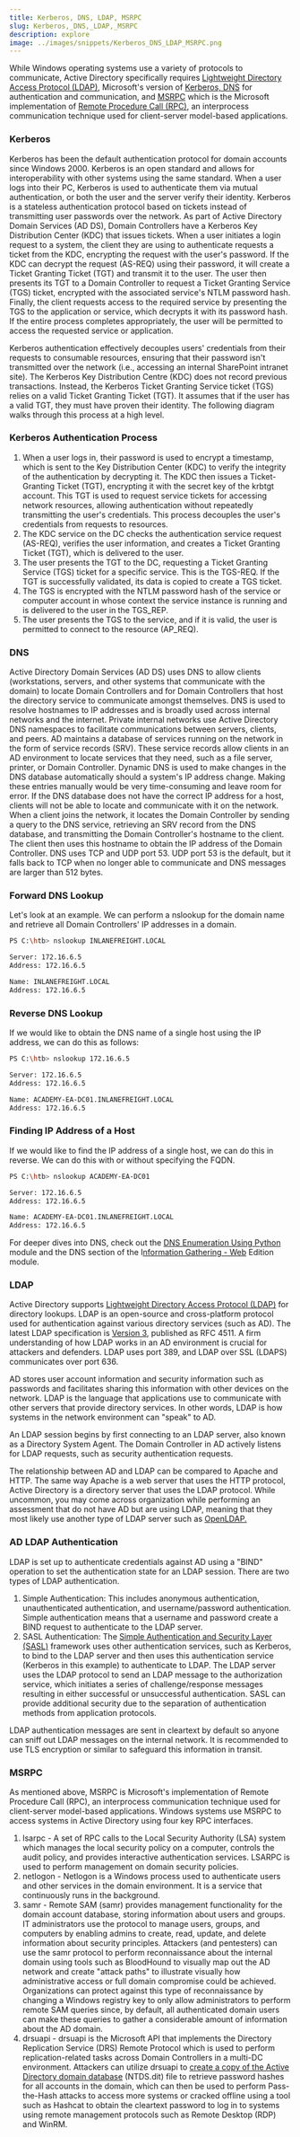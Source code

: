 ```yaml
---
title: Kerberos, DNS, LDAP, MSRPC  
slug: Kerberos,_DNS,_LDAP,_MSRPC
description: explore  
image: ../images/snippets/Kerberos_DNS_LDAP_MSRPC.png
---
```


While Windows operating systems use a variety of protocols to communicate, Active Directory specifically requires [Lightweight Directory Access Protocol (LDAP)](https://www.google.com/url?q=https://en.wikipedia.org/wiki/Lightweight_Directory_Access_Protocol&sa=D&source=apps-viewer-frontend&ust=1746094758359770&usg=AOvVaw0sOl8NcCQuQOSx6UvZhDq0&hl=en), Microsoft's version of [Kerberos, DNS](https://en.wikipedia.org/wiki/Domain_Name_System) for authentication and communication, and [MSRPC](https://ldapwiki.com/wiki/MSRPC) which is the Microsoft implementation of [Remote Procedure Call (RPC)](https://en.wikipedia.org/wiki/Remote_procedure_call), an interprocess communication technique used for client-server model-based applications.

### Kerberos

Kerberos has been the default authentication protocol for domain accounts since Windows 2000. Kerberos is an open standard and allows for interoperability with other systems using the same standard. When a user logs into their PC, Kerberos is used to authenticate them via mutual authentication, or both the user and the server verify their identity. Kerberos is a stateless authentication protocol based on tickets instead of transmitting user passwords over the network. As part of Active Directory Domain Services (AD DS), Domain Controllers have a Kerberos Key Distribution Center (KDC) that issues tickets. When a user initiates a login request to a system, the client they are using to authenticate requests a ticket from the KDC, encrypting the request with the user's password. If the KDC can decrypt the request (AS-REQ) using their password, it will create a Ticket Granting Ticket (TGT) and transmit it to the user. The user then presents its TGT to a Domain Controller to request a Ticket Granting Service (TGS) ticket, encrypted with the associated service's NTLM password hash. Finally, the client requests access to the required service by presenting the TGS to the application or service, which decrypts it with its password hash. If the entire process completes appropriately, the user will be permitted to access the requested service or application.

Kerberos authentication effectively decouples users' credentials from their requests to consumable resources, ensuring that their password isn't transmitted over the network (i.e., accessing an internal SharePoint intranet site). The Kerberos Key Distribution Centre (KDC) does not record previous transactions. Instead, the Kerberos Ticket Granting Service ticket (TGS) relies on a valid Ticket Granting Ticket (TGT). It assumes that if the user has a valid TGT, they must have proven their identity. The following diagram walks through this process at a high level.

### Kerberos Authentication Process

1. When a user logs in, their password is used to encrypt a timestamp, which is sent to the Key Distribution Center (KDC) to verify the integrity of the authentication by decrypting
it. The KDC then issues a Ticket-Granting Ticket (TGT), encrypting it with the secret key of the krbtgt account. This TGT is used to request service tickets for accessing network
resources, allowing authentication without repeatedly transmitting the user's credentials. This process decouples the user's credentials from requests to resources.
2.  The KDC service on the DC checks the authentication service request (AS-REQ), verifies the user information, and creates a Ticket Granting Ticket (TGT), which is delivered
to the user.
3.  The user presents the TGT to the DC, requesting a Ticket Granting Service (TGS) ticket for a specific service. This is the TGS-REQ. If the TGT is successfully validated, its
data is copied to create a TGS ticket.
4. The TGS is encrypted with the NTLM password hash of the service or computer account in whose context the service instance is running and is delivered to the user in the
TGS_REP.
5. The user presents the TGS to the service, and if it is valid, the user is permitted to connect to the resource (AP_REQ).

### DNS

Active Directory Domain Services (AD DS) uses DNS to allow clients (workstations, servers, and other systems that communicate with the
domain) to locate Domain Controllers and for Domain Controllers that host the directory service to communicate amongst themselves. DNS is used to resolve hostnames to IP addresses and is broadly used across internal networks and the internet. Private internal networks use Active Directory DNS namespaces to facilitate communications between servers, clients, and peers. AD maintains a database of services running on the network in the form of service records (SRV). These service records allow clients in an AD environment to locate services that they need, such as a file server, printer, or Domain Controller. Dynamic DNS is used to make changes in the DNS database automatically should a system's IP address change. Making these entries manually would be very time-consuming and leave room for error. If the DNS database does not have the correct IP address for a host, clients will not be able to locate and communicate with it on the network. When a client joins the network, it locates the Domain Controller by sending a query to the DNS service, retrieving an SRV record from the DNS database, and transmitting the Domain Controller's hostname to the client. The client then uses this hostname to obtain the IP address of the Domain Controller. DNS uses TCP and UDP port 53. UDP port 53 is the default, but it falls back to TCP when no longer able to communicate and DNS messages are larger than 512 bytes.

### Forward DNS Lookup

Let's look at an example. We can perform a nslookup for the domain name and retrieve all Domain Controllers' IP addresses in a domain.

```bash
PS C:\htb> nslookup INLANEFREIGHT.LOCAL

Server: 172.16.6.5
Address: 172.16.6.5

Name: INLANEFREIGHT.LOCAL
Address: 172.16.6.5
```

### Reverse DNS Lookup

If we would like to obtain the DNS name of a single host using the IP address, we can do this as follows:

```bash
PS C:\htb> nslookup 172.16.6.5

Server: 172.16.6.5
Address: 172.16.6.5

Name: ACADEMY-EA-DC01.INLANEFREIGHT.LOCAL
Address: 172.16.6.5
```

### Finding IP Address of a Host

If we would like to find the IP address of a single host, we can do this in reverse. We can do this with or without specifying the FQDN.

```bash
PS C:\htb> nslookup ACADEMY-EA-DC01

Server: 172.16.6.5
Address: 172.16.6.5

Name: ACADEMY-EA-DC01.INLANEFREIGHT.LOCAL
Address: 172.16.6.5
```

For deeper dives into DNS, check out the [DNS Enumeration Using Python](https://www.google.com/url?q=https://academy.hackthebox.com/course/preview/dns-enumeration-using-python&sa=D&source=apps-viewer-frontend&ust=1746107412650934&usg=AOvVaw2cTz50CN7Ckwlne-1Oqhzy&hl=en) module and the DNS section of the I[nformation Gathering - Web](https://academy.hackthebox.com/course/preview/information-gathering---web-edition) Edition module.

### LDAP

Active Directory supports [Lightweight Directory Access Protocol (LDAP)](https://www.google.com/url?q=https://en.wikipedia.org/wiki/Lightweight_Directory_Access_Protocol&sa=D&source=apps-viewer-frontend&ust=1746107412651000&usg=AOvVaw0Y9-F89bNxSgyvZwST-YD4&hl=en) for directory lookups. LDAP is an open-source and cross-platform protocol used for authentication against various directory services (such as AD). The latest LDAP specification is [Version 3](https://datatracker.ietf.org/doc/html/rfc4511), published as RFC 4511. A firm understanding of how LDAP works in an AD environment is crucial for attackers and defenders. LDAP uses port 389, and LDAP over SSL (LDAPS) communicates over port 636.

AD stores user account information and security information such as passwords and facilitates sharing this information with other devices on the network. LDAP is the language that applications use to communicate with other servers that provide directory services. In other words, LDAP is how systems in the network environment can "speak" to AD.

An LDAP session begins by first connecting to an LDAP server, also known as a Directory System Agent. The Domain Controller in AD actively listens for LDAP requests, such as security authentication requests. 

The relationship between AD and LDAP can be compared to Apache and HTTP. The same way Apache is a web server that uses the HTTP
protocol, Active Directory is a directory server that uses the LDAP protocol. While uncommon, you may come across organization while performing an assessment that do not have AD but are using LDAP, meaning that they most likely use another type of LDAP server such as [OpenLDAP.](https://www.notion.so/Kerberos-DNS-LDAP-MSRPC-1e5ae7cb80ea80fc9e92e5d77ae65cff?pvs=21)

### AD LDAP Authentication

LDAP is set up to authenticate credentials against AD using a "BIND" operation to set the authentication state for an LDAP session. There are two types of LDAP authentication.

1. Simple Authentication: This includes anonymous authentication, unauthenticated authentication, and username/password authentication. Simple authentication means that a username and password create a BIND request to authenticate to the LDAP server.
2. SASL Authentication: The [Simple Authentication and Security Layer (SASL)](https://www.google.com/url?q=https://en.wikipedia.org/wiki/Simple_Authentication_and_Security_Layer&sa=D&source=apps-viewer-frontend&ust=1746107413446957&usg=AOvVaw0xhPLfbTnGAs4iQB5ETpX7&hl=en) framework uses other authentication services, such as Kerberos, to bind to the LDAP server and then uses this authentication service (Kerberos in this example) to authenticate to LDAP. The LDAP server uses the LDAP protocol to send an LDAP message to the authorization service, which initiates a series of challenge/response messages resulting in either successful or unsuccessful authentication. SASL can provide additional security due to the separation of authentication methods from application protocols.

LDAP authentication messages are sent in cleartext by default so anyone can sniff out LDAP messages on the internal network. It is
recommended to use TLS encryption or similar to safeguard this information in transit.

### MSRPC

As mentioned above, MSRPC is Microsoft's implementation of Remote Procedure Call (RPC), an interprocess communication technique used for client-server model-based applications. Windows systems use MSRPC to access systems in Active Directory using four key RPC interfaces.

1. lsarpc - A set of RPC calls to the Local Security Authority (LSA) system which manages the local security policy on a computer, controls the audit policy, and provides
interactive authentication services. LSARPC is used to perform management on domain security policies.
2. netlogon - Netlogon is a Windows process used to authenticate users and other services in the domain environment. It is a service that continuously runs in the
background.
3. samr -  Remote SAM (samr) provides management functionality for the domain account database, storing information about users and groups. IT administrators use the protocol to manage users, groups, and computers by enabling admins to create, read, update, and delete information about security principles. Attackers (and pentesters) can use the samr protocol to perform reconnaissance about the internal domain using tools such as BloodHound to visually map out the AD network and create "attack paths" to illustrate visually how administrative access or full domain compromise could be achieved. Organizations can protect against this type of reconnaissance by changing a Windows registry key to only allow administrators to perform remote SAM queries since, by default, all authenticated domain users can make these queries to gather a considerable amount of information about the AD domain.
4. drsuapi -  drsuapi is the Microsoft API that implements the Directory Replication Service (DRS) Remote Protocol which is used to perform replication-related tasks across
Domain Controllers in a multi-DC environment. Attackers can utilize drsuapi to [create a copy of the Active Directory domain database](https://www.google.com/url?q=https://attack.mitre.org/techniques/T1003/003/&sa=D&source=apps-viewer-frontend&ust=1746107413447036&usg=AOvVaw0P2e9IB2JmYaBJwgYIqkGg&hl=en) (NTDS.dit) file to retrieve password hashes for all accounts in the domain, which can then be used to perform Pass-the-Hash attacks to access more systems or cracked offline using a tool such as Hashcat to obtain the cleartext password to log in to systems using remote management protocols such as Remote Desktop (RDP) and WinRM.